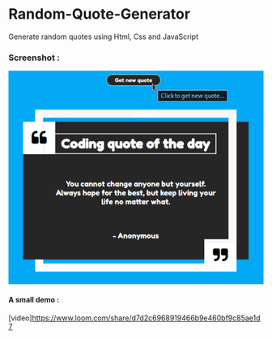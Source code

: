 # Random-Quote-Generator
Generate random quotes using Html, Css and JavaScript

### Screenshot :

![Quotes Index](https://raw.githubusercontent.com/fraznistpunk/random-quote-generator/master/images/quote.jpg)

#### A small demo :
[video]https://www.loom.com/share/d7d2c6968919466b9e460bf9c85ae1d7
